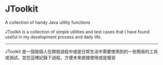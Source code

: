 # JToolkit

A collection of handy Java utility functions

JToolkit is a collection of simple utilities and test cases that I have found useful in my development process and daily
life.

---

JToolkit 是一個我個人在開發過程中或是日常生活中需要使用到的一些簡易的工具或測試，並在這裡記錄下過程，方便未來直接使用或是複習